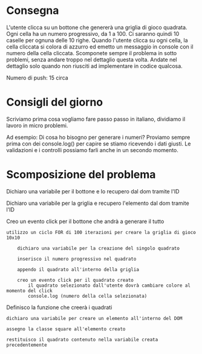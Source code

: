 # Consegna

L'utente clicca su un bottone che genererà una griglia di gioco quadrata.
Ogni cella ha un numero progressivo, da 1 a 100.
Ci saranno quindi 10 caselle per ognuna delle 10 righe.
Quando l'utente clicca su ogni cella, la cella cliccata si colora di azzurro ed emetto un messaggio in console con il numero della cella cliccata.
Scomponete sempre il problema in sotto problemi, senza andare troppo nel dettaglio questa volta. Andate nel dettaglio solo quando non riusciti ad implementare in codice qualcosa.

Numero di push: 15 circa

# Consigli del giorno

Scriviamo prima cosa vogliamo fare passo passo in italiano, dividiamo il lavoro in micro problemi.

Ad esempio:
Di cosa ho bisogno per generare i numeri?
Proviamo sempre prima con dei console.log() per capire se stiamo ricevendo i dati giusti.
Le validazioni e i controlli possiamo farli anche in un secondo momento.

# Scomposizione del problema

Dichiaro una variabile per il bottone e lo recupero dal dom tramite l'ID

Dichiaro una variabile per la griglia e recupero l'elemento dal dom tramite l'ID

Creo un evento click per il bottone che andrà a generare il tutto

    utilizzo un ciclo FOR di 100 iterazioni per creare la griglia di gioco 10x10

        dichiaro una variabile per la creazione del singolo quadrato

        inserisco il numero progressivo nel quadrato

        appendo il quadrato all'interno della griglia

        creo un evento click per il quadrato creato
            il quadrato selezionato dall'utente dovrà cambiare colore al momento del click
            console.log (numero della cella selezionata)

Definisco la funzione che creerà i quadrati

    dichiaro una variabile per creare un elemento all'interno del DOM

    assegno la classe square all'elemento creato

    restituisco il quadrato contenuto nella variabile creata precedentemente